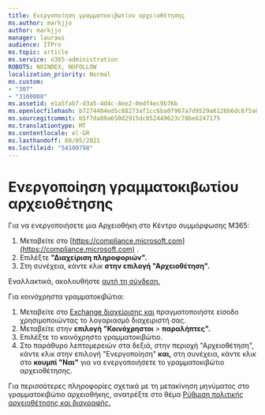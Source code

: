 ```yaml
---
title: Ενεργοποίηση γραμματοκιβωτίου αρχειοθέτησης
ms.author: markjjo
author: markjjo
manager: laurawi
audience: ITPro
ms.topic: article
ms.service: o365-administration
ROBOTS: NOINDEX, NOFOLLOW
localization_priority: Normal
ms.custom:
- "307"
- "3100008"
ms.assetid: e1a5fab7-d3a5-4d4c-8ee2-0edf4ec9b76b
ms.openlocfilehash: b7274404ed5c88273af1cc6ba0f967a7d9529a6126b6dc6f5a8e9561f0b77418
ms.sourcegitcommit: b5f7da89a650d2915dc652449623c78be6247175
ms.translationtype: MT
ms.contentlocale: el-GR
ms.lasthandoff: 08/05/2021
ms.locfileid: "54100798"
---
```

# <a name="enable-an-archive-mailbox"></a>Ενεργοποίηση γραμματοκιβωτίου αρχειοθέτησης

Για να ενεργοποιήσετε μια Αρχειοθήκη στο Κέντρο συμμόρφωσης M365:

1. Μεταβείτε στο [https://compliance.microsoft.com](https://compliance.microsoft.com) .
2. Επιλέξτε **"Διαχείριση πληροφοριών".**
3. Στη συνέχεια, κάντε κλικ **στην επιλογή "Αρχειοθέτηση".**

Εναλλακτικά, ακολουθήστε [αυτή τη σύνδεση.](https://sip.compliance.microsoft.com/informationgovernance?viewid=archive)  

Για κοινόχρηστα γραμματοκιβώτια:

1. Μεταβείτε στο [Exchange διαχείρισης και](https://outlook.office365.com/ecp) πραγματοποιήστε είσοδο χρησιμοποιώντας το λογαριασμό διαχειριστή σας.
2. Μεταβείτε στην **επιλογή "Κοινόχρηστοι**  >  **παραλήπτες".**
3. Επιλέξτε το κοινόχρηστο γραμματοκιβώτιο.
4. Στο παράθυρο λεπτομερειών στα δεξιά, στην περιοχή "Αρχειοθέτηση", κάντε κλικ στην επιλογή "Ενεργοποίηση" **και,** στη συνέχεια, κάντε κλικ στο **κουμπί "Ναι"** για να ενεργοποιήσετε το γραμματοκιβώτιο αρχειοθέτησης.

Για περισσότερες πληροφορίες σχετικά με τη μετακίνηση μηνύματος στο γραμματοκιβώτιο αρχειοθήκης, ανατρέξτε στο θέμα [Ρύθμιση πολιτικής αρχειοθέτησης και διαγραφής.](https://docs.microsoft.com//office365/securitycompliance/set-up-an-archive-and-deletion-policy-for-mailboxes)
